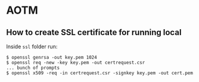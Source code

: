 # AOTM 

## How to create SSL certificate for running local

Inside `ssl` folder run: 
``` 
$ openssl genrsa -out key.pem 1024 
$ openssl req -new -key key.pem -out certrequest.csr
... bunch of prompts
$ openssl x509 -req -in certrequest.csr -signkey key.pem -out cert.pem
```